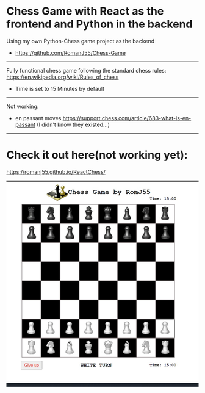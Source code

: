 # Chess Game with React as the frontend and Python in the backend

Using my own Python-Chess game project as the backend
 - https://github.com/RomanJ55/Chess-Game
 
 ------------------------------------------------------------------------
 
Fully functional chess game following the standard chess rules:  https://en.wikipedia.org/wiki/Rules_of_chess

 - Time is set to 15 Minutes by default

---------------------------------------------------------------------------------------------------------------------------------
Not working:
  - en passant moves https://support.chess.com/article/683-what-is-en-passant
  (I didn't know they existed...)

---------------------------------------------------------------------------------------------------------------------------------


# Check it out here(not working yet):
https://romanj55.github.io/ReactChess/


![Start_screen](assets/000.jpg "Start_screen")
